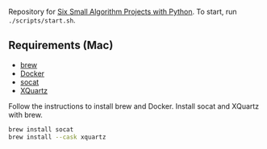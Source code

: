 Repository for [Six Small Algorithm Projects with Python](https://www.manning.com/liveprojectseries/algorithm-projects-python-ser). To start, run `./scripts/start.sh`.

## Requirements (Mac)

* [brew](https://brew.sh/)
* [Docker](https://www.docker.com/get-started/)
* [socat](https://linux.die.net/man/1/socat)
* [XQuartz](https://www.xquartz.org/)

Follow the instructions to install brew and Docker. Install socat and XQuartz with brew.

```bash
brew install socat
brew install --cask xquartz
```
